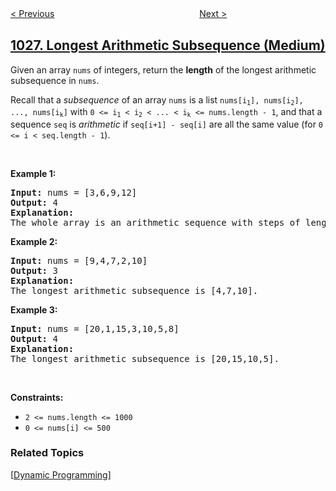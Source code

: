 <!--|This file generated by command(leetcode description); DO NOT EDIT.    |-->
<!--+----------------------------------------------------------------------+-->
<!--|@author    openset <openset.wang@gmail.com>                           |-->
<!--|@link      https://github.com/openset                                 |-->
<!--|@home      https://github.com/openset/leetcode                        |-->
<!--+----------------------------------------------------------------------+-->

[< Previous](../maximum-difference-between-node-and-ancestor "Maximum Difference Between Node and Ancestor")
　　　　　　　　　　　　　　　　
[Next >](../recover-a-tree-from-preorder-traversal "Recover a Tree From Preorder Traversal")

## [1027. Longest Arithmetic Subsequence (Medium)](https://leetcode.com/problems/longest-arithmetic-subsequence "最长等差数列")

<p>Given an array <code>nums</code> of integers, return the <strong>length</strong> of the longest arithmetic subsequence in <code>nums</code>.</p>

<p>Recall that a <em>subsequence</em> of an array <code>nums</code> is a list <code>nums[i<sub>1</sub>], nums[i<sub>2</sub>], ..., nums[i<sub>k</sub>]</code> with <code>0 &lt;= i<sub>1</sub> &lt; i<sub>2</sub> &lt; ... &lt; i<sub>k</sub> &lt;= nums.length - 1</code>, and that a sequence <code>seq</code> is <em>arithmetic</em> if <code>seq[i+1] - seq[i]</code> are all the same value (for <code>0 &lt;= i &lt; seq.length - 1</code>).</p>

<p>&nbsp;</p>
<p><strong>Example 1:</strong></p>

<pre>
<strong>Input:</strong> nums = [3,6,9,12]
<strong>Output:</strong> 4
<strong>Explanation: </strong>
The whole array is an arithmetic sequence with steps of length = 3.
</pre>

<p><strong>Example 2:</strong></p>

<pre>
<strong>Input:</strong> nums = [9,4,7,2,10]
<strong>Output:</strong> 3
<strong>Explanation: </strong>
The longest arithmetic subsequence is [4,7,10].
</pre>

<p><strong>Example 3:</strong></p>

<pre>
<strong>Input:</strong> nums = [20,1,15,3,10,5,8]
<strong>Output:</strong> 4
<strong>Explanation: </strong>
The longest arithmetic subsequence is [20,15,10,5].
</pre>

<p>&nbsp;</p>
<p><strong>Constraints:</strong></p>

<ul>
	<li><code>2 &lt;= nums.length &lt;= 1000</code></li>
	<li><code>0 &lt;= nums[i] &lt;= 500</code></li>
</ul>

### Related Topics
  [[Dynamic Programming](../../tag/dynamic-programming/README.md)]
